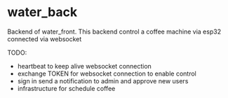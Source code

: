 # water_back
Backend of water_front. This backend control a coffee machine via esp32 connected via websocket

TODO:
- heartbeat to keep alive websocket connection
- exchange TOKEN for websocket connection to enable control
- sign in send a notification to admin and approve new users
- infrastructure for schedule coffee